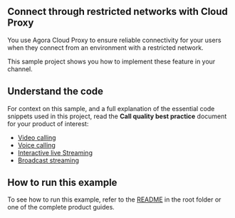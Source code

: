 ## Connect through restricted networks with Cloud Proxy

You use Agora Cloud Proxy to ensure reliable connectivity for your users when they connect from an environment with a restricted network.

This sample project shows you how to implement these feature in your channel.

## Understand the code

For context on this sample, and a full explanation of the essential code snippets used in this project, read the **Call quality best practice** document for your product of interest:

* [Video calling](https://docs.agora.io/en/video-calling/develop/cloud-proxy?platform=flutter)
* [Voice calling](https://docs.agora.io/en/voice-calling/develop/cloud-proxy?platform=flutter)
* [Interactive live Streaming](https://docs.agora.io/en/interactive-live-streaming/develop/cloud-proxy?platform=flutter)
* [Broadcast streaming](https://docs.agora.io/en/broadcast-streaming/develop/cloud-proxy?platform=flutter)

## How to run this example

To see how to run this example, refer to the [README](../../../README.md) in the root folder or one of the complete product guides.
